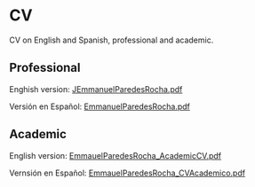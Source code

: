 # CV
CV on English and Spanish, professional and academic.

## Professional
Enghish version: [JEmmanuelParedesRocha.pdf](JEmmanuelParedesRocha.pdf)

Versión en Español: [EmmanuelParedesRocha.pdf](EmmanuelParedesRocha.pdf)

## Academic

English version: [EmmauelParedesRocha_AcademicCV.pdf](EmmauelParedesRocha_AcademicCV.pdf)

Vernsión en Español: [EmmauelParedesRocha_CVAcademico.pdf](EmmanuelParedesRocha_CVAcademico.pdf)

